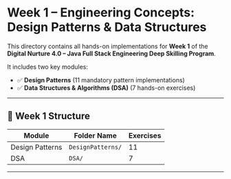 # Week 1 – Engineering Concepts: Design Patterns & Data Structures

This directory contains all hands-on implementations for **Week 1** of the **Digital Nurture 4.0 – Java Full Stack Engineering Deep Skilling Program**.

It includes two key modules:
- ✅ **Design Patterns** (11 mandatory pattern implementations)
- ✅ **Data Structures & Algorithms (DSA)** (7 hands-on exercises)

---

## 📁 Week 1 Structure

| Module          | Folder Name       | Exercises |
|-----------------|-------------------|-----------|
| Design Patterns | `DesignPatterns/` | 11        |
| DSA             | `DSA/`            | 7         |

---
